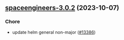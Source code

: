 

## [spaceengineers-3.0.2](https://github.com/truecharts/charts/compare/spaceengineers-3.0.1...spaceengineers-3.0.2) (2023-10-07)

### Chore

- update helm general non-major ([#13386](https://github.com/truecharts/charts/issues/13386))
  
  